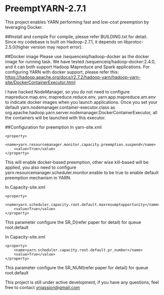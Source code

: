 # PreemptYARN-2.7.1

This project enables YARN performing fast and low-cost preemption by leveraging Docker.

##Install and compile
For compile, plesse refer BUILDING.txt for detail. Since my codebase is built on Hadoop-2.7.1, it depends on libprotoc-2.5.0(higher version may report error).

##Docker image
Please use /sequenceiq/hadoop-docker as the docker image for running task. We have tested /sequenceiq/hadoop-docker:2.4.0, and it can
both support Hadoop Mapreduce and Spark applications. For configuring YARN with docker support, please refer this:
https://hadoop.apache.org/docs/r2.7.2/hadoop-yarn/hadoop-yarn-site/DockerContainerExecutor.html

I have hacked NodeManager, so you do not need to configure mapreduce.map.env, mapreduce.reduce.env, yarn.app.mapreduce.am.env
to indicate docker images when you launch applications. Once you set your default yarn.nodemanager.container-executor.class as 
org.apache.hadoop.yarn.server.nodemanager.DockerContainerExecutor, all the containers will be launched with this executor.

##Configuration for preemption
In yarn-site.xml
```
<property>
    <name>yarn.resourcemanager.monitor.capacity.preemption.suspend</name>
    <value>True</value>
</property>
```
This will enable docker-based preemption, other wise kill-based will be applied, you also need to configure yarn.resourcemanager.scheduler.monitor.enable to be true to enable default preemption mechanism in YARN.

In Capacity-site.xml
```
<property>
    <name>yarn.scheduler.capacity.root.default.maxresumptopportunity</name>
    <value>True</value>
</property>
```
This parameter configure the SR_D(refer paper for detail) for queue root.default

In Capacity-site.xml
```
<property>
    <name>yarn.scheduler.capacity.root.default.pr_number</name>
    <value>True</value>
</property>
```
This parameter configure the SR_NUM(refer paper for detail) for queue root.default

This project is still under active development, if you have any questions, feel free to contact ynjassion@gmail.com



